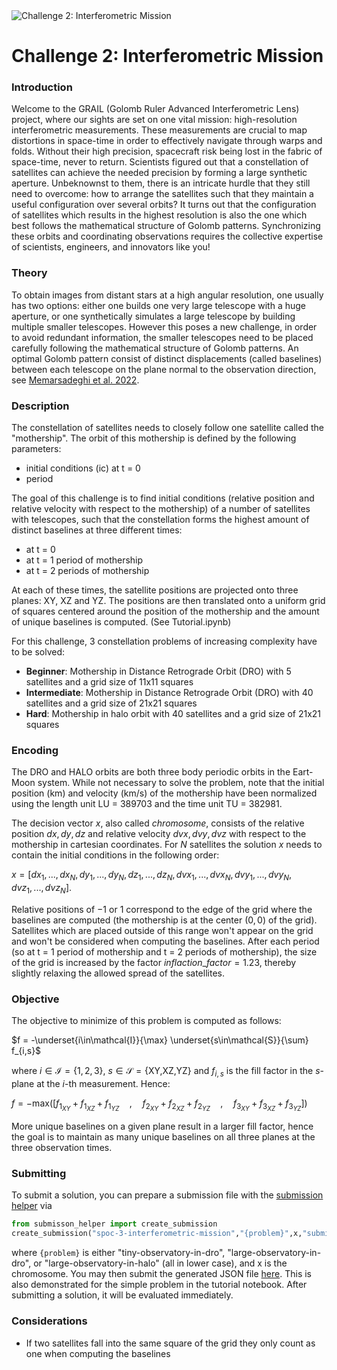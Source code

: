 <image src="../data/golomb.png" align="center" alt="Challenge 2: Interferometric Mission"/>

# Challenge 2: Interferometric Mission

### Introduction

Welcome to the GRAIL (Golomb Ruler Advanced Interferometric Lens) project, where our sights are set on one vital mission: high-resolution interferometric measurements. These measurements are crucial to map distortions in space-time in order to effectively navigate through warps and folds. Without their high precision, spacecraft risk being lost in the fabric of space-time, never to return. Scientists figured out that a constellation of satellites can achieve the needed precision by forming a large synthetic aperture. Unbeknownst to them, there is an intricate hurdle that they still need to overcome: how to arrange the satellites such that they maintain a useful configuration over several orbits? It turns out that the configuration of satellites which results in the highest resolution is also the one which best follows the mathematical structure of Golomb patterns. Synchronizing these orbits and coordinating observations requires the collective expertise of scientists, engineers, and innovators like you!

### Theory

To obtain images from distant stars at a high angular resolution, one usually has two options: either one builds one very large telescope with a huge aperture, or one synthetically simulates a large telescope by building multiple smaller telescopes. However this poses a new challenge, in order to avoid redundant information, the smaller telescopes need to be placed carefully following the mathematical structure of Golomb patterns. An optimal Golomb pattern consist of distinct displacements (called baselines) between each telescope on the plane normal to the observation direction, see [Memarsadeghi et al. 2022](https://ieeexplore.ieee.org/stamp/stamp.jsp?arnumber=9815260).

### Description

The constellation of satellites needs to closely follow one satellite called the "mothership". The orbit of this mothership is defined by the following parameters:

* initial conditions (ic) at t = 0
* period

The goal of this challenge is to find initial conditions (relative position and relative velocity with respect to the mothership) of a number of satellites with telescopes, such that the constellation forms the highest amount of distinct baselines at three different times:

* at t = 0
* at t = 1 period of mothership
* at t = 2 periods of mothership

At each of these times, the satellite positions are projected onto three planes: XY, XZ and YZ. The positions are then translated onto a uniform grid of squares centered around the position of the mothership and the amount of unique baselines is computed. (See Tutorial.ipynb)

For this challenge, 3 constellation problems of increasing complexity have to be solved:

* **Beginner**: Mothership in Distance Retrograde Orbit (DRO) with 5 satellites and a grid size of 11x11 squares
* **Intermediate**: Mothership in Distance Retrograde Orbit (DRO) with 40 satellites and a grid size of 21x21 squares
* **Hard**: Mothership in halo orbit with 40 satellites and a grid size of 21x21 squares

### Encoding

The DRO and HALO orbits are both three body periodic orbits in the Eart-Moon system. While not necessary to solve the problem, note that the initial position (km) and velocity (km/s) of the mothership have been normalized using the length unit LU = 389703 and the time unit TU = 382981.

The decision vector $x$, also called *chromosome*, consists of the relative position $dx,dy,dz$ and relative velocity $dvx,dvy,dvz$ with respect to the mothership in cartesian coordinates. For $N$ satellites the solution $x$ needs to contain the initial conditions in the following order:

$x = [dx_1, ... , dx_N, dy_1, ..., dy_N, dz_1, ..., dz_N, dvx_1, ..., dvx_N, dvy_1, ..., dvy_N, dvz_1, ..., dvz_N]$.

Relative positions of $-1$ or $1$ correspond to the edge of the grid where the baselines are computed (the mothership is at the center $(0,0)$ of the grid). Satellites which are placed outside of this range won't appear on the grid and won't be considered when computing the baselines. After each period (so at t = 1 period of mothership and t = 2 periods of mothership), the size of the grid is increased by the factor $inflaction\_factor = 1.23$, thereby slightly relaxing the allowed spread of the satellites.

### Objective

The objective to minimize of this problem is computed as follows:

$f = -\underset{i\in\mathcal{I}}{\max} \underset{s\in\mathcal{S}}{\sum} f_{i,s}$

where $i\in \mathcal{I}=\{1,2,3\}$, $s\in \mathcal{S}=\{\text{XY,XZ,YZ}\}$ and $f_{i,s}$ is the fill factor in the $s$-plane at the $i$-th measurement. Hence:

$f = -\text{max}( [f_{1_{XY}} + f_{1_{XZ}} + f_{1_{YZ}} \quad , \quad f_{2_{XY}} + f_{2_{XZ}} + f_{2_{YZ}} \quad , \quad f_{3_{XY}} + f_{3_{XZ}} + f_{3_{YZ}} ])$

More unique baselines on a given plane result in a larger fill factor, hence the goal is to maintain as many unique baselines on all three planes at the three observation times.

### Submitting

To submit a solution, you can prepare a submission file with the [submission helper](https://api.optimize.esa.int/data/tools/submission_helper.py) via

```python
from submisson_helper import create_submission
create_submission("spoc-3-interferometric-mission","{problem}",x,"submission_file.json","submission_name","submission_description")
```

where `{problem}` is either "tiny-observatory-in-dro",  "large-observatory-in-dro", or "large-observatory-in-halo" (all in lower case), and x is the chromosome. You may then submit the generated JSON file [here](https://optimize.esa.int/submit). This is also demonstrated for the simple problem in the tutorial notebook. After submitting a solution, it will be evaluated immediately.


### Considerations

* If two satellites fall into the same square of the grid they only count as one when computing the baselines
